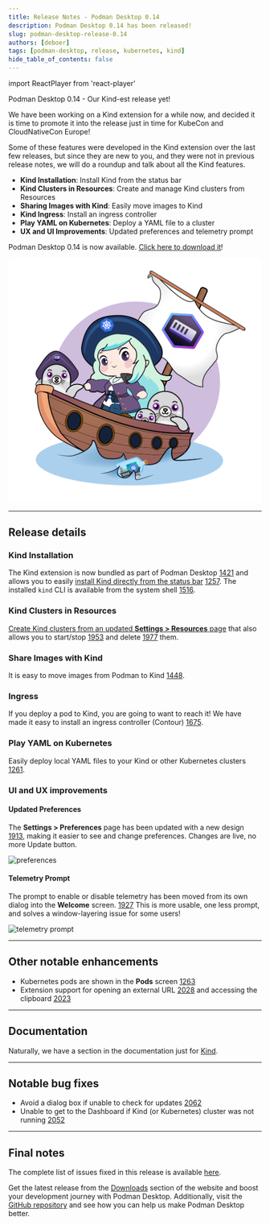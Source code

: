 ```yaml
---
title: Release Notes - Podman Desktop 0.14
description: Podman Desktop 0.14 has been released! 
slug: podman-desktop-release-0.14
authors: [deboer]
tags: [podman-desktop, release, kubernetes, kind]
hide_table_of_contents: false
---
```


import ReactPlayer from 'react-player'

Podman Desktop 0.14 - Our Kind-est release yet!

We have been working on a Kind extension for a while now, and decided it is time to promote it
into the release just in time for KubeCon and CloudNativeCon Europe!

Some of these features were developed in the Kind extension over the last few releases,
but since they are new to you, and they were not in previous release notes, we will do a
roundup and talk about all the Kind features.

<!--Main Features-->

- **Kind Installation**: Install Kind from the status bar
- **Kind Clusters in Resources**: Create and manage Kind clusters from Resources
- **Sharing Images with Kind**: Easily move images to Kind
- **Kind Ingress**: Install an ingress controller
- **Play YAML on Kubernetes**: Deploy a YAML file to a cluster
- **UX and UI Improvements**: Updated preferences and telemetry prompt

Podman Desktop 0.14 is now available. [Click here to download it](/downloads)!

![Podman-desktop-0-14-hero](img/podman-desktop-release-0.14/podman-desktop-release-0.14.png)

<!--truncate-->
_________________

## Release details

### Kind Installation

The Kind extension is now bundled as part of Podman Desktop [1421](https://github.com/containers/podman-desktop/issues/1421)
and allows you to easily [install Kind directly from the status bar](/docs/kubernetes/kind/installing-kind) [1257](https://github.com/containers/podman-desktop/issues/1257).
The installed `kind` CLI is available from the system shell [1516](https://github.com/containers/podman-desktop/issues/1516).

### Kind Clusters in Resources

[Create Kind clusters from an updated **Settings > Resources** page](/docs/kubernetes/kind/creating-a-kind-cluster) that also allows you to start/stop [1953](https://github.com/containers/podman-desktop/issues/1953) and delete [1977](https://github.com/containers/podman-desktop/issues/1977) them.

### Share Images with Kind

It is easy to move images from Podman to Kind [1448](https://github.com/containers/podman-desktop/issues/1448).

### Ingress

If you deploy a pod to Kind, you are going to want to reach it! We have made it easy to install an ingress
controller (Contour) [1675](https://github.com/containers/podman-desktop/issues/1675).

<ReactPlayer playing controls url="https://user-images.githubusercontent.com/695993/230328543-71a6d2a4-b6ac-44dd-9219-d0a864dd44f9.gif" />

### Play YAML on Kubernetes

Easily deploy local YAML files to your Kind or other Kubernetes clusters [1261](https://github.com/containers/podman-desktop/issues/1261).

<ReactPlayer playing controls url="https://user-images.githubusercontent.com/436777/231812563-ece0a56a-b347-48f8-a3a7-400eb9449037.mp4" />

### UI and UX improvements

#### Updated Preferences

The **Settings > Preferences** page has been updated with a new design [1913](https://github.com/containers/podman-desktop/pull/1913),
making it easier to see and change preferences. Changes are live, no more Update button.

![preferences](https://user-images.githubusercontent.com/49404737/229498507-e754b55c-dcbd-486d-9ee3-a1fe3bed7271.gif)

#### Telemetry Prompt

The prompt to enable or disable telemetry has been moved from its own dialog into the **Welcome** screen.
[1927](https://github.com/containers/podman-desktop/pull/1927)
This is more usable, one less prompt, and solves a window-layering issue for some users!

![telemetry prompt](https://user-images.githubusercontent.com/19958075/229577331-365a9a01-0426-4482-a95d-f5dfe39af90a.png)
_________________

## Other notable enhancements

- Kubernetes pods are shown in the **Pods** screen [1263](https://github.com/containers/podman-desktop/issues/1263)
- Extension support for opening an external URL [2028](https://github.com/containers/podman-desktop/pull/2028) and
  accessing the clipboard [2023](https://github.com/containers/podman-desktop/pull/2023)
_________________

## Documentation

Naturally, we have a section in the documentation just for [Kind](https://podman-desktop.io/docs/kubernetes/kind).

_________________

## Notable bug fixes

- Avoid a dialog box if unable to check for updates [2062](https://github.com/containers/podman-desktop/pull/2062)
- Unable to get to the Dashboard if Kind (or Kubernetes) cluster was not running [2052](https://github.com/containers/podman-desktop/issues/2052)


_________________


## Final notes

The complete list of issues fixed in this release is available [here](https://github.com/containers/podman-desktop/issues?q=is%3Aclosed+milestone%3A0.14.0).

Get the latest release from the [Downloads](/downloads) section of the website and boost your development journey with Podman Desktop. Additionally, visit the [GitHub repository](https://github.com/containers/podman-desktop) and see how you can help us make Podman Desktop better.

